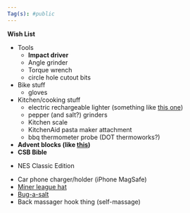 ```yaml
---
Tag(s): #public
---
```


**Wish List**

* Tools
	* **Impact driver**
	* Angle grinder
	* Torque wrench
	* circle hole cutout bits
* Bike stuff
    * gloves
* Kitchen/cooking stuff
	* electric rechargeable lighter (something like [this one](https://theusblightercompany.com/collections/all-one/products/motli-olive))
	* pepper (and salt?) grinders
	* Kitchen scale
	* KitchenAid pasta maker attachment
	* bbq thermometer probe (DOT thermoworks?)
* **Advent blocks (like [this](https://goodkind.shop/products/advent-blocks-traditions-mode))**
* **CSB Bible**
- NES Classic Edition
* Car phone charger/holder (iPhone MagSafe)
* [Miner league hat](https://minerleague.store/products/m-hat-miner-league)
* [Bug-a-salt](https://www.bugasalt.com/pages/shop-collections#threezero)
* Back massager hook thing (self-massage)